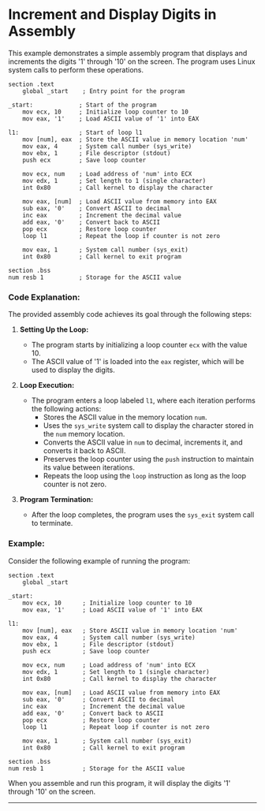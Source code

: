 # Increment and Display Digits in Assembly

This example demonstrates a simple assembly program that displays and increments the digits '1' through '10' on the screen. The program uses Linux system calls to perform these operations.

```assembly
section	.text
    global _start    ; Entry point for the program
	
_start:             ; Start of the program
    mov ecx, 10     ; Initialize loop counter to 10
    mov eax, '1'    ; Load ASCII value of '1' into EAX
	
l1:                 ; Start of loop l1
    mov [num], eax  ; Store the ASCII value in memory location 'num'
    mov eax, 4      ; System call number (sys_write)
    mov ebx, 1      ; File descriptor (stdout)
    push ecx        ; Save loop counter
	
    mov ecx, num    ; Load address of 'num' into ECX
    mov edx, 1      ; Set length to 1 (single character)
    int 0x80        ; Call kernel to display the character
	
    mov eax, [num]  ; Load ASCII value from memory into EAX
    sub eax, '0'    ; Convert ASCII to decimal
    inc eax         ; Increment the decimal value
    add eax, '0'    ; Convert back to ASCII
    pop ecx         ; Restore loop counter
    loop l1         ; Repeat the loop if counter is not zero
	
    mov eax, 1      ; System call number (sys_exit)
    int 0x80        ; Call kernel to exit program

section .bss
num resb 1          ; Storage for the ASCII value
```

### Code Explanation:

The provided assembly code achieves its goal through the following steps:

1. **Setting Up the Loop:**
   - The program starts by initializing a loop counter `ecx` with the value 10.
   - The ASCII value of '1' is loaded into the `eax` register, which will be used to display the digits.

2. **Loop Execution:**
   - The program enters a loop labeled `l1`, where each iteration performs the following actions:
     - Stores the ASCII value in the memory location `num`.
     - Uses the `sys_write` system call to display the character stored in the `num` memory location.
     - Converts the ASCII value in `num` to decimal, increments it, and converts it back to ASCII.
     - Preserves the loop counter using the `push` instruction to maintain its value between iterations.
     - Repeats the loop using the `loop` instruction as long as the loop counter is not zero.

3. **Program Termination:**
   - After the loop completes, the program uses the `sys_exit` system call to terminate.

### Example:

Consider the following example of running the program:

```assembly
section	.text
    global _start

_start:
    mov ecx, 10      ; Initialize loop counter to 10
    mov eax, '1'     ; Load ASCII value of '1' into EAX

l1:
    mov [num], eax   ; Store ASCII value in memory location 'num'
    mov eax, 4       ; System call number (sys_write)
    mov ebx, 1       ; File descriptor (stdout)
    push ecx         ; Save loop counter

    mov ecx, num     ; Load address of 'num' into ECX
    mov edx, 1       ; Set length to 1 (single character)
    int 0x80         ; Call kernel to display the character

    mov eax, [num]   ; Load ASCII value from memory into EAX
    sub eax, '0'     ; Convert ASCII to decimal
    inc eax          ; Increment the decimal value
    add eax, '0'     ; Convert back to ASCII
    pop ecx          ; Restore loop counter
    loop l1          ; Repeat loop if counter is not zero

    mov eax, 1       ; System call number (sys_exit)
    int 0x80         ; Call kernel to exit program

section .bss
num resb 1           ; Storage for the ASCII value
```

When you assemble and run this program, it will display the digits '1' through '10' on the screen.

---
